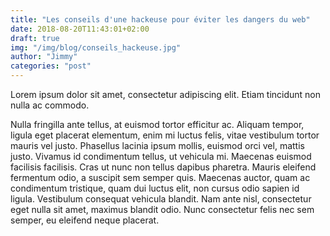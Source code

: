 ```yaml
---
title: "Les conseils d'une hackeuse pour éviter les dangers du web"
date: 2018-08-20T11:43:01+02:00
draft: true
img: "/img/blog/conseils_hackeuse.jpg"
author: "Jimmy"
categories: "post"
---
```


Lorem ipsum dolor sit amet, consectetur adipiscing elit. Etiam tincidunt non nulla ac commodo. <!--more-->

Nulla fringilla ante tellus, at euismod tortor efficitur ac. Aliquam tempor, ligula eget placerat elementum, enim mi luctus felis, vitae vestibulum tortor mauris vel justo. Phasellus lacinia ipsum mollis, euismod orci vel, mattis justo. Vivamus id condimentum tellus, ut vehicula mi. Maecenas euismod facilisis facilisis. Cras ut nunc non tellus dapibus pharetra. Mauris eleifend fermentum odio, a suscipit sem semper quis. Maecenas auctor, quam ac condimentum tristique, quam dui luctus elit, non cursus odio sapien id ligula. Vestibulum consequat vehicula blandit. Nam ante nisl, consectetur eget nulla sit amet, maximus blandit odio. Nunc consectetur felis nec sem semper, eu eleifend neque placerat.